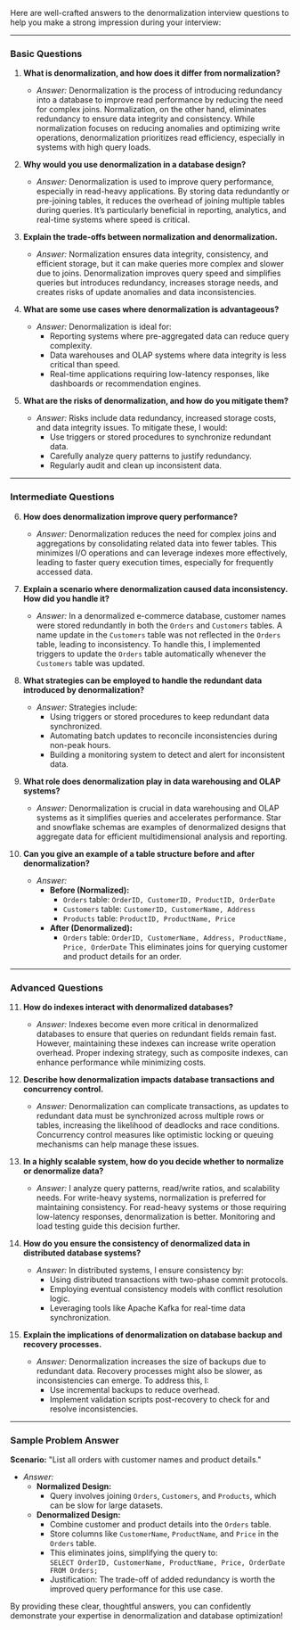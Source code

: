 Here are well-crafted answers to the denormalization interview questions to help you make a strong impression during your interview:

---

### **Basic Questions**

1. **What is denormalization, and how does it differ from normalization?**
   - *Answer:* Denormalization is the process of introducing redundancy into a database to improve read performance by reducing the need for complex joins. Normalization, on the other hand, eliminates redundancy to ensure data integrity and consistency. While normalization focuses on reducing anomalies and optimizing write operations, denormalization prioritizes read efficiency, especially in systems with high query loads.

2. **Why would you use denormalization in a database design?**
   - *Answer:* Denormalization is used to improve query performance, especially in read-heavy applications. By storing data redundantly or pre-joining tables, it reduces the overhead of joining multiple tables during queries. It’s particularly beneficial in reporting, analytics, and real-time systems where speed is critical.

3. **Explain the trade-offs between normalization and denormalization.**
   - *Answer:* Normalization ensures data integrity, consistency, and efficient storage, but it can make queries more complex and slower due to joins. Denormalization improves query speed and simplifies queries but introduces redundancy, increases storage needs, and creates risks of update anomalies and data inconsistencies.

4. **What are some use cases where denormalization is advantageous?**
   - *Answer:* Denormalization is ideal for:
     - Reporting systems where pre-aggregated data can reduce query complexity.
     - Data warehouses and OLAP systems where data integrity is less critical than speed.
     - Real-time applications requiring low-latency responses, like dashboards or recommendation engines.

5. **What are the risks of denormalization, and how do you mitigate them?**
   - *Answer:* Risks include data redundancy, increased storage costs, and data integrity issues. To mitigate these, I would:
     - Use triggers or stored procedures to synchronize redundant data.
     - Carefully analyze query patterns to justify redundancy.
     - Regularly audit and clean up inconsistent data.

---

### **Intermediate Questions**

6. **How does denormalization improve query performance?**
   - *Answer:* Denormalization reduces the need for complex joins and aggregations by consolidating related data into fewer tables. This minimizes I/O operations and can leverage indexes more effectively, leading to faster query execution times, especially for frequently accessed data.

7. **Explain a scenario where denormalization caused data inconsistency. How did you handle it?**
   - *Answer:* In a denormalized e-commerce database, customer names were stored redundantly in both the `Orders` and `Customers` tables. A name update in the `Customers` table was not reflected in the `Orders` table, leading to inconsistency. To handle this, I implemented triggers to update the `Orders` table automatically whenever the `Customers` table was updated.

8. **What strategies can be employed to handle the redundant data introduced by denormalization?**
   - *Answer:* Strategies include:
     - Using triggers or stored procedures to keep redundant data synchronized.
     - Automating batch updates to reconcile inconsistencies during non-peak hours.
     - Building a monitoring system to detect and alert for inconsistent data.

9. **What role does denormalization play in data warehousing and OLAP systems?**
   - *Answer:* Denormalization is crucial in data warehousing and OLAP systems as it simplifies queries and accelerates performance. Star and snowflake schemas are examples of denormalized designs that aggregate data for efficient multidimensional analysis and reporting.

10. **Can you give an example of a table structure before and after denormalization?**
    - *Answer:* 
      - **Before (Normalized):**
        - `Orders` table: `OrderID, CustomerID, ProductID, OrderDate`
        - `Customers` table: `CustomerID, CustomerName, Address`
        - `Products` table: `ProductID, ProductName, Price`
      - **After (Denormalized):**
        - `Orders` table: `OrderID, CustomerName, Address, ProductName, Price, OrderDate`
      This eliminates joins for querying customer and product details for an order.

---

### **Advanced Questions**

11. **How do indexes interact with denormalized databases?**
    - *Answer:* Indexes become even more critical in denormalized databases to ensure that queries on redundant fields remain fast. However, maintaining these indexes can increase write operation overhead. Proper indexing strategy, such as composite indexes, can enhance performance while minimizing costs.

12. **Describe how denormalization impacts database transactions and concurrency control.**
    - *Answer:* Denormalization can complicate transactions, as updates to redundant data must be synchronized across multiple rows or tables, increasing the likelihood of deadlocks and race conditions. Concurrency control measures like optimistic locking or queuing mechanisms can help manage these issues.

13. **In a highly scalable system, how do you decide whether to normalize or denormalize data?**
    - *Answer:* I analyze query patterns, read/write ratios, and scalability needs. For write-heavy systems, normalization is preferred for maintaining consistency. For read-heavy systems or those requiring low-latency responses, denormalization is better. Monitoring and load testing guide this decision further.

14. **How do you ensure the consistency of denormalized data in distributed database systems?**
    - *Answer:* In distributed systems, I ensure consistency by:
      - Using distributed transactions with two-phase commit protocols.
      - Employing eventual consistency models with conflict resolution logic.
      - Leveraging tools like Apache Kafka for real-time data synchronization.

15. **Explain the implications of denormalization on database backup and recovery processes.**
    - *Answer:* Denormalization increases the size of backups due to redundant data. Recovery processes might also be slower, as inconsistencies can emerge. To address this, I:
      - Use incremental backups to reduce overhead.
      - Implement validation scripts post-recovery to check for and resolve inconsistencies.

---

### **Sample Problem Answer**

**Scenario:** "List all orders with customer names and product details."
- *Answer:* 
  - **Normalized Design:**
    - Query involves joining `Orders`, `Customers`, and `Products`, which can be slow for large datasets.
  - **Denormalized Design:**
    - Combine customer and product details into the `Orders` table.
    - Store columns like `CustomerName`, `ProductName`, and `Price` in the `Orders` table.
    - This eliminates joins, simplifying the query to:  
      `SELECT OrderID, CustomerName, ProductName, Price, OrderDate FROM Orders;`
    - Justification: The trade-off of added redundancy is worth the improved query performance for this use case.

By providing these clear, thoughtful answers, you can confidently demonstrate your expertise in denormalization and database optimization!
